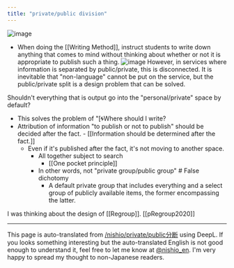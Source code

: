 ```yaml
---
title: "private/public division"
---
```


![image](https://gyazo.com/dddfcdd9d1c94ddc9aa1f28acac3bc85/thumb/1000)

- When doing the [[Writing Method]], instruct students to write down anything that comes to mind without thinking about whether or not it is appropriate to publish such a thing.
![image](https://gyazo.com/33f535d056d023797f70e7adf4e06906/thumb/1000)
However, in services where information is separated by public/private, this is disconnected.
It is inevitable that "non-language" cannot be put on the service, but the public/private split is a design problem that can be solved.

Shouldn't everything that is output go into the "personal/private" space by default?
- This solves the problem of "[🌀Where should I write?
- Attribution of information "to publish or not to publish" should be decided after the fact.
        - [[Information should be determined after the fact.]]
    - Even if it's published after the fact, it's not moving to another space.
        - All together subject to search
            - [[One pocket principle]]
        - In other words, not "private group/public group" # False dichotomy
            - A default private group that includes everything and a select group of publicly available items, the former encompassing the latter.

I was thinking about the design of [[Regroup]].
[[pRegroup2020]]

---
This page is auto-translated from [/nishio/private/public分断](https://scrapbox.io/nishio/private/public分断) using DeepL. If you looks something interesting but the auto-translated English is not good enough to understand it, feel free to let me know at [@nishio_en](https://twitter.com/nishio_en). I'm very happy to spread my thought to non-Japanese readers.